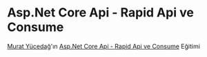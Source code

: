 # Asp.Net Core Api - Rapid Api ve Consume
[Murat Yücedağ](https://muratyucedag.com/)'ın [Asp.Net Core Api - Rapid Api ve Consume](https://www.udemy.com/course/aspnet-core-api-rapid-api-ve-api-consume/) Eğitimi
